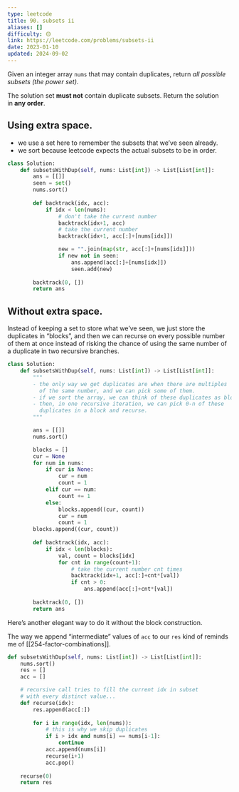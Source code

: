 ```yaml
---
type: leetcode
title: 90. subsets ii
aliases: []
difficulty: 🟡
link: https://leetcode.com/problems/subsets-ii
date: 2023-01-10
updated: 2024-09-02
---
```


Given an integer array `nums` that may contain duplicates, return _all possible subsets (the power set)_.

The solution set **must not** contain duplicate subsets. Return the solution in **any order**.

## Using extra space.

- we use a set here to remember the subsets that we’ve seen already.
- we sort because leetcode expects the actual subsets to be in order.

```python
class Solution:
    def subsetsWithDup(self, nums: List[int]) -> List[List[int]]:
        ans = [[]]
        seen = set()
        nums.sort()
        
        def backtrack(idx, acc):
            if idx < len(nums):
                # don't take the current number
                backtrack(idx+1, acc)
                # take the current number
                backtrack(idx+1, acc[:]+[nums[idx]])

                new = "".join(map(str, acc[:]+[nums[idx]]))
                if new not in seen:
                    ans.append(acc[:]+[nums[idx]])
                    seen.add(new)
            
        backtrack(0, [])
        return ans
```

## Without extra space.

Instead of keeping a set to store what we’ve seen, we just store the duplicates in “blocks”, and then we can recurse on every possible number of them at once instead of risking the chance of using the same number of a duplicate in two recursive branches.

```python
class Solution:
    def subsetsWithDup(self, nums: List[int]) -> List[List[int]]:
        """
        - the only way we get duplicates are when there are multiples
          of the same number, and we can pick some of them.
        - if we sort the array, we can think of these duplicates as blocks.
        - then, in one recursive iteration, we can pick 0-n of these
          duplicates in a block and recurse.
        """

        ans = [[]]
        nums.sort()

        blocks = []
        cur = None 
        for num in nums:
            if cur is None:
                cur = num
                count = 1
            elif cur == num:
                count += 1
            else:
                blocks.append((cur, count))
                cur = num
                count = 1
        blocks.append((cur, count)) 
        
        def backtrack(idx, acc):
            if idx < len(blocks):
                val, count = blocks[idx]
                for cnt in range(count+1):
                    # take the current number cnt times
                    backtrack(idx+1, acc[:]+cnt*[val])
                    if cnt > 0:
                        ans.append(acc[:]+cnt*[val])
            
        backtrack(0, [])
        return ans
```

Here’s another elegant way to do it without the block construction.

The way we append “intermediate” values of `acc` to our `res` kind of reminds me of [[254-factor-combinations]].

```python
def subsetsWithDup(self, nums: List[int]) -> List[List[int]]:
	nums.sort()
	res = []
	acc = []

	# recursive call tries to fill the current idx in subset
	# with every distinct value...
	def recurse(idx):
		res.append(acc[:])
	  
		for i in range(idx, len(nums)):
			# this is why we skip duplicates
			if i > idx and nums[i] == nums[i-1]:
				continue
			acc.append(nums[i])
			recurse(i+1)
			acc.pop()
	  
	recurse(0)
	return res
```
